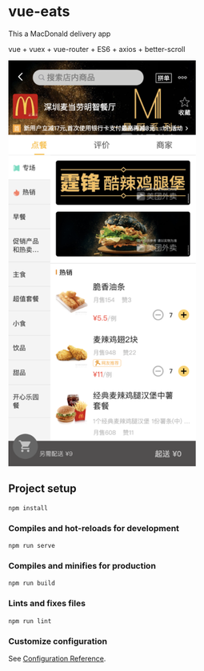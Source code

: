 # vue-eats

This a MacDonald delivery app

vue + vuex + vue-router + ES6 + axios + better-scroll

<img width="375" height="812" src=https://github.com/interesting1113/vue-eats/blob/master/src/common/img/WeChat3a1e701505bfd68f8955abc0d3b6c100.png/>


## Project setup
```
npm install
```

### Compiles and hot-reloads for development
```
npm run serve
```

### Compiles and minifies for production
```
npm run build
```

### Lints and fixes files
```
npm run lint
```

### Customize configuration
See [Configuration Reference](https://cli.vuejs.org/config/).
